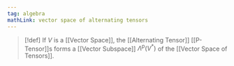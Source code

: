 ```yaml
---
tag: algebra
mathLink: vector space of alternating tensors
---
```

>[!def]
>If $V$ is a [[Vector Space]], the [[Alternating Tensor]] [[P-Tensor]]s forms a [[Vector Subspace]] $\Lambda^{p}(V^{*})$ of the [[Vector Space of Tensors]].